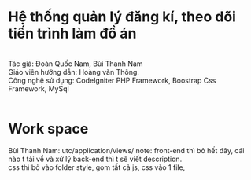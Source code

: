 # Hệ thống quản lý đăng kí, theo dõi tiến trình làm đồ án
</br>
Tác giả: Đoàn Quốc Nam, Bùi Thanh Nam </br>
Giáo viên hướng dẫn: Hoàng văn Thông. </br>
Công nghệ sử dụng: CodeIgniter PHP Framework, Boostrap Css Framework, MySql <br><br>

# Work space
Bùi Thanh Nam: utc/application/views/
note: front-end thì bỏ hết đây, cái nào t tải về và xử lý back-end thì t sẽ viết description. 
<br>css thì bỏ vào folder style, gom tất cả js, css vào 1 file,
